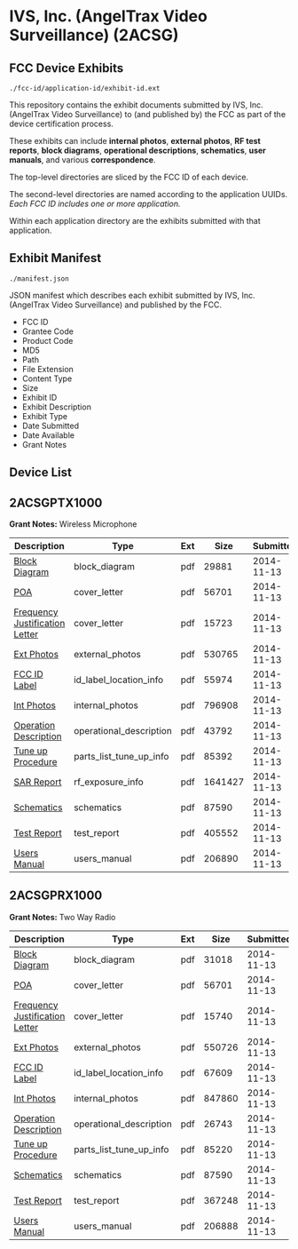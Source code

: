 # IVS, Inc. (AngelTrax Video Surveillance) (2ACSG)
## FCC Device Exhibits

```
./fcc-id/application-id/exhibit-id.ext
```

This repository contains the exhibit documents submitted by IVS, Inc. (AngelTrax Video Surveillance) to (and published by) the FCC as part of the device certification process.

These exhibits can include **internal photos**, **external photos**, **RF test reports**, **block diagrams**, **operational descriptions**, **schematics**, **user manuals**, and various **correspondence**.

The top-level directories are sliced by the FCC ID of each device.

The second-level directories are named according to the application UUIDs. *Each FCC ID includes one or more application.*

Within each application directory are the exhibits submitted with that application. 

## Exhibit Manifest

```
./manifest.json
```

JSON manifest which describes each exhibit submitted by IVS, Inc. (AngelTrax Video Surveillance) and published by the FCC.

- FCC ID
- Grantee Code
- Product Code
- MD5
- Path
- File Extension
- Content Type
- Size
- Exhibit ID
- Exhibit Description
- Exhibit Type
- Date Submitted
- Date Available
- Grant Notes

## Device List
## 2ACSGPTX1000
**Grant Notes:** Wireless Microphone

| Description | Type | Ext | Size | Submitted | Available |
| ----------- | ---- | --- | ---- | --------- | --------- |
| [Block Diagram](2ACSGPTX1000/d4f7313f790ecb785d464cfbe956699f/2443380.pdf) | block_diagram | pdf | 29881 | 2014-11-13 | 2014-11-13 |
| [POA](2ACSGPTX1000/d4f7313f790ecb785d464cfbe956699f/2443378.pdf) | cover_letter | pdf | 56701 | 2014-11-13 | 2014-11-13 |
| [Frequency Justification Letter](2ACSGPTX1000/d4f7313f790ecb785d464cfbe956699f/2443379.pdf) | cover_letter | pdf | 15723 | 2014-11-13 | 2014-11-13 |
| [Ext Photos](2ACSGPTX1000/d4f7313f790ecb785d464cfbe956699f/2443381.pdf) | external_photos | pdf | 530765 | 2014-11-13 | 2014-11-13 |
| [FCC ID Label](2ACSGPTX1000/d4f7313f790ecb785d464cfbe956699f/2443382.pdf) | id_label_location_info | pdf | 55974 | 2014-11-13 | 2014-11-13 |
| [Int Photos](2ACSGPTX1000/d4f7313f790ecb785d464cfbe956699f/2443383.pdf) | internal_photos | pdf | 796908 | 2014-11-13 | 2014-11-13 |
| [Operation Description](2ACSGPTX1000/d4f7313f790ecb785d464cfbe956699f/2443384.pdf) | operational_description | pdf | 43792 | 2014-11-13 | 2014-11-13 |
| [Tune up Procedure](2ACSGPTX1000/d4f7313f790ecb785d464cfbe956699f/2443385.pdf) | parts_list_tune_up_info | pdf | 85392 | 2014-11-13 | 2014-11-13 |
| [SAR Report](2ACSGPTX1000/d4f7313f790ecb785d464cfbe956699f/2443386.pdf) | rf_exposure_info | pdf | 1641427 | 2014-11-13 | 2014-11-13 |
| [Schematics](2ACSGPTX1000/d4f7313f790ecb785d464cfbe956699f/2443387.pdf) | schematics | pdf | 87590 | 2014-11-13 | 2014-11-13 |
| [Test Report](2ACSGPTX1000/d4f7313f790ecb785d464cfbe956699f/2443388.pdf) | test_report | pdf | 405552 | 2014-11-13 | 2014-11-13 |
| [Users Manual](2ACSGPTX1000/d4f7313f790ecb785d464cfbe956699f/2443389.pdf) | users_manual | pdf | 206890 | 2014-11-13 | 2014-11-13 |
## 2ACSGPRX1000
**Grant Notes:** Two Way Radio

| Description | Type | Ext | Size | Submitted | Available |
| ----------- | ---- | --- | ---- | --------- | --------- |
| [Block Diagram](2ACSGPRX1000/c1de5f010929cbef9de1d6723d94e485/2443347.pdf) | block_diagram | pdf | 31018 | 2014-11-13 | 2014-11-13 |
| [POA](2ACSGPRX1000/c1de5f010929cbef9de1d6723d94e485/2443345.pdf) | cover_letter | pdf | 56701 | 2014-11-13 | 2014-11-13 |
| [Frequency Justification Letter](2ACSGPRX1000/c1de5f010929cbef9de1d6723d94e485/2443346.pdf) | cover_letter | pdf | 15740 | 2014-11-13 | 2014-11-13 |
| [Ext Photos](2ACSGPRX1000/c1de5f010929cbef9de1d6723d94e485/2443348.pdf) | external_photos | pdf | 550726 | 2014-11-13 | 2014-11-13 |
| [FCC ID Label](2ACSGPRX1000/c1de5f010929cbef9de1d6723d94e485/2443349.pdf) | id_label_location_info | pdf | 67609 | 2014-11-13 | 2014-11-13 |
| [Int Photos](2ACSGPRX1000/c1de5f010929cbef9de1d6723d94e485/2443350.pdf) | internal_photos | pdf | 847860 | 2014-11-13 | 2014-11-13 |
| [Operation Description](2ACSGPRX1000/c1de5f010929cbef9de1d6723d94e485/2443351.pdf) | operational_description | pdf | 26743 | 2014-11-13 | 2014-11-13 |
| [Tune up Procedure](2ACSGPRX1000/c1de5f010929cbef9de1d6723d94e485/2443352.pdf) | parts_list_tune_up_info | pdf | 85220 | 2014-11-13 | 2014-11-13 |
| [Schematics](2ACSGPRX1000/c1de5f010929cbef9de1d6723d94e485/2443353.pdf) | schematics | pdf | 87590 | 2014-11-13 | 2014-11-13 |
| [Test Report](2ACSGPRX1000/c1de5f010929cbef9de1d6723d94e485/2443354.pdf) | test_report | pdf | 367248 | 2014-11-13 | 2014-11-13 |
| [Users Manual](2ACSGPRX1000/c1de5f010929cbef9de1d6723d94e485/2443355.pdf) | users_manual | pdf | 206888 | 2014-11-13 | 2014-11-13 |
